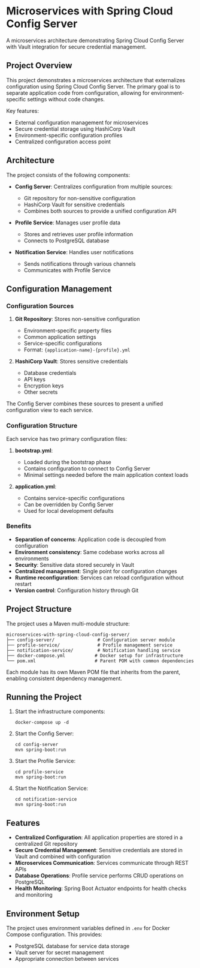 # Microservices with Spring Cloud Config Server

A microservices architecture demonstrating Spring Cloud Config Server with Vault integration for secure credential management.

## Project Overview

This project demonstrates a microservices architecture that externalizes configuration using Spring Cloud Config Server. The primary goal is to separate application code from configuration, allowing for environment-specific settings without code changes.

Key features:
- External configuration management for microservices
- Secure credential storage using HashiCorp Vault
- Environment-specific configuration profiles
- Centralized configuration access point

## Architecture

The project consists of the following components:

- **Config Server**: Centralizes configuration from multiple sources:
  - Git repository for non-sensitive configuration
  - HashiCorp Vault for sensitive credentials
  - Combines both sources to provide a unified configuration API

- **Profile Service**: Manages user profile data
  - Stores and retrieves user profile information
  - Connects to PostgreSQL database

- **Notification Service**: Handles user notifications
  - Sends notifications through various channels
  - Communicates with Profile Service

## Configuration Management

### Configuration Sources

1. **Git Repository**: Stores non-sensitive configuration
   - Environment-specific property files
   - Common application settings
   - Service-specific configurations
   - Format: `{application-name}-{profile}.yml`

2. **HashiCorp Vault**: Stores sensitive credentials
   - Database credentials
   - API keys
   - Encryption keys
   - Other secrets

The Config Server combines these sources to present a unified configuration view to each service.

### Configuration Structure

Each service has two primary configuration files:

1. **bootstrap.yml**:
   - Loaded during the bootstrap phase
   - Contains configuration to connect to Config Server
   - Minimal settings needed before the main application context loads

2. **application.yml**:
   - Contains service-specific configurations
   - Can be overridden by Config Server
   - Used for local development defaults

### Benefits

- **Separation of concerns**: Application code is decoupled from configuration
- **Environment consistency**: Same codebase works across all environments
- **Security**: Sensitive data stored securely in Vault
- **Centralized management**: Single point for configuration changes
- **Runtime reconfiguration**: Services can reload configuration without restart
- **Version control**: Configuration history through Git

## Project Structure

The project uses a Maven multi-module structure:

```
microservices-with-spring-cloud-config-server/
├── config-server/                # Configuration server module
├── profile-service/              # Profile management service
├── notification-service/         # Notification handling service
├── docker-compose.yml           # Docker setup for infrastructure
└── pom.xml                      # Parent POM with common dependencies
```

Each module has its own Maven POM file that inherits from the parent, enabling consistent dependency management.

## Running the Project

1. Start the infrastructure components:
   ```
   docker-compose up -d
   ```

2. Start the Config Server:
   ```
   cd config-server
   mvn spring-boot:run
   ```

3. Start the Profile Service:
   ```
   cd profile-service
   mvn spring-boot:run
   ```

4. Start the Notification Service:
   ```
   cd notification-service
   mvn spring-boot:run
   ```

## Features

- **Centralized Configuration**: All application properties are stored in a centralized Git repository
- **Secure Credential Management**: Sensitive credentials are stored in Vault and combined with configuration
- **Microservices Communication**: Services communicate through REST APIs
- **Database Operations**: Profile service performs CRUD operations on PostgreSQL
- **Health Monitoring**: Spring Boot Actuator endpoints for health checks and monitoring

## Environment Setup

The project uses environment variables defined in `.env` for Docker Compose configuration. This provides:

- PostgreSQL database for service data storage
- Vault server for secret management
- Appropriate connection between services 